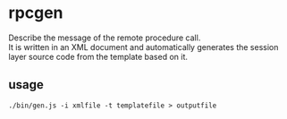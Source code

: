 # rpcgen

Describe the message of the remote procedure call.  
It is written in an XML document and automatically generates the session layer source code from the template based on it.

## usage

```
./bin/gen.js -i xmlfile -t templatefile > outputfile
```





